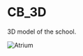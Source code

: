 # CB_3D
3D model of the school.

![Atrium](https://agentxindustries.neocities.org/Atrium/Screenshot%202020%20Apr%2008%2017-42-56.png)
